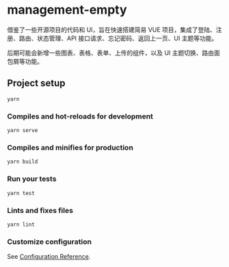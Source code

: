 # management-empty

借鉴了一些开源项目的代码和 UI，旨在快速搭建简易 VUE 项目，集成了登陆、注册、路由、状态管理、API 接口请求、忘记密码、返回上一页、UI 主题等功能。

后期可能会新增一些图表、表格、表单、上传的组件，以及 UI 主题切换、路由面包屑等功能。

## Project setup

```
yarn
```

### Compiles and hot-reloads for development

```
yarn serve
```

### Compiles and minifies for production

```
yarn build
```

### Run your tests

```
yarn test
```

### Lints and fixes files

```
yarn lint
```

### Customize configuration

See [Configuration Reference](https://cli.vuejs.org/config/).
